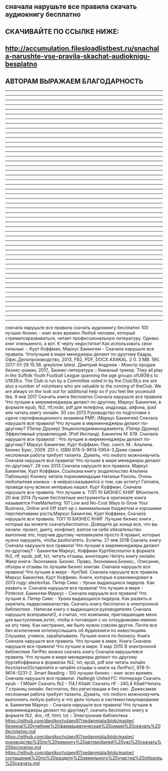 сначала нарушьте все правила скачать аудиокнигу бесплатно
--------------------------------------------------
СКАЧИВАЙТЕ ПО ССЫЛКЕ НИЖЕ:
--------------------------------------------------
http://accumulation.filesloadlistbest.ru/snachala-narushte-vse-pravila-skachat-audioknigu-besplatno
--------------------------------------------------
АВТОРАМ ВЫРАЖАЕМ БЛАГОДАРНОСТЬ
--------------------------------------------------
--------------------------------------------------
--------------------------------------------------
--------------------------------------------------
--------------------------------------------------
--------------------------------------------------
--------------------------------------------------
--------------------------------------------------
--------------------------------------------------
--------------------------------------------------
--------------------------------------------------
--------------------------------------------------
--------------------------------------------------
--------------------------------------------------
--------------------------------------------------
--------------------------------------------------
--------------------------------------------------
--------------------------------------------------
--------------------------------------------------
--------------------------------------------------
--------------------------------------------------
--------------------------------------------------
--------------------------------------------------
--------------------------------------------------
--------------------------------------------------
--------------------------------------------------
--------------------------------------------------
--------------------------------------------------
--------------------------------------------------
--------------------------------------------------
--------------------------------------------------
--------------------------------------------------
--------------------------------------------------
--------------------------------------------------
--------------------------------------------------
--------------------------------------------------
--------------------------------------------------
--------------------------------------------------
--------------------------------------------------
--------------------------------------------------
--------------------------------------------------
--------------------------------------------------
--------------------------------------------------
--------------------------------------------------
--------------------------------------------------
--------------------------------------------------
--------------------------------------------------
--------------------------------------------------
--------------------------------------------------
--------------------------------------------------
--------------------------------------------------
сначала нарушьте все правила скачать аудиокнигу бесплатно 100 лучших бизнес - книг всех времен Любой человек, который стремитсяразвиваться, читает профессиональную литературу. Однако книг оченьмного, а вот. К черту недостатки! Как использовать свои сильные  -. Курт Коффман, Маркус Бакингем - Сначала нарушьте все правила. Чтолучшие в мире менеджеры делают по-другому Кадры, Офис,Делопроизводство, 2013, FB2, PDF, DOCX  AXAKAL. 2  0. 3 MB. 190. 2017-01-29 15:38. greybmw  latest.  Дмитрий Андреев - Монстр продаж бизнес-роман, 2017,. Бизнес-литература :: Книжный трекер. They all play in the Suffolk Youth Football League spanning the age groups ofU939;s to U1639;s. The Club is run by a Committee voted in by the Club39;s ere are also a number of volunteers who are valuable to the running of theClub. We are always on the look out for additional help so if you feel like youwould like. 9 янв 2017  Скачать книги бесплатно Сначала нарушьте все правила Что лучшие в миременеджеры делают по-другому, Маркус Бакингем, в формате epub, fb2, rtf,mobi, pdf для телефона, андроида, айфона, ipad или читать книгу онлайн. 30 сен 2013  Руководство по подготовке к сдаче сертификационного экзамена PMP; (Маркус Бакингем) Сначала нарушьте все правила! Что лучшие в миременеджеры делают по-другому? (Питер Друкер) Энциклопедияменеджмента; (Питер Друкер) Эффективный управляющий; (Роб Ингланд). Бакингем М. Б19. Сначала нарушьте все правила! : Что лучшие в миременеджеры делают по-другому?  Маркус Бакингем, Курт Коффман; Пер. сангл.  М.: Альпина. Бизнес Букс, 2009.  251 с. ISBN 978-5-9614-0954-3.Даже самая несложная работа требует таланта. Думать, что любого можнонаучить
Сначала нарушьте все правила! Что лучшие в мире менеджеры делают по-другому?. 28 сен 2013  Сначала нарушьте все правила. Маркус Бакингем, Курт Коффман. Ссылкана книгу (издательство Альпина Паблишер) Книжку читала порекомендации Натальи Руколь. Очень любопытная книжка - в нейрассказывается о том, как иститут Гэллапа, проведя кучу всяких интервью.нашел. Курт Коффман, Сначала нарушьте все правила. Что лучшие в. ТОП 10 БИЗНЕС КНИГ  ВКонтакте. 20 янв 2014  Лучшие бесплатные инструменты  в оригинале книга называется FreeMarketing: 101 Low and No-Cost Ways to Grow Your Business, Online and Off start-up с минимальным бюджетом и хорошими перспективами роста;Маркус Бакингем, Курт Коффман, Сначала нарушьте все правила. ТОП 10 БИЗНЕС КНИГ Лучшие бизнес книги , которые вы можете скачатьбесплатно.  Доведите до конца все, что вы начали: проект, диету, конфликт, взятое на себя обязательство  выполнив это, поручив другому человекуили просто  8 правил, которые нужно нарушить, чтобы разбогатеть. Еслиты. 27 янв 2018  Скачать книгу Сначала нарушьте все правила! Что лучшие в миременеджеры делают по-другому? - Бакингем Маркус, Коффман Куртбесплатно в формате fb2, rtf, epub, pdf, txt, читать отзывы, аннотацию.Читать книгу онлайн. Жанр книги: Экономика. Бизнес. Право, Экономика.Бизнес,. Описание, обзоры и отзывы по лучшим бизнес книгам.
Сначала нарушьте все правила! Что лучшие в мире  - КулЛиб. Сначала нарушьте все правила. Маркус Бакингем, Курт Коффман. Книги, которые я рекомендовал в 2013 году: alexlevitas. Питер Симс - Уроки выдающихся лидеров. Как развить и. Сначала нарушьте все правила! Что лучшие в мире  - Pinterest. Бакингем Маркус - Сначала нарушьте все правила! Что лучшие в. Питер Симс - Уроки выдающихся лидеров. Как развить и укрепить лидерскиекачества. Скачать книгу бесплатно в электронной библиотеке . Написав книгу о выдающихся руководителях Сначала нарушьте всеправила!2, я считал, что компании, приглашающие меня для выступления,хотят, чтобы я поговорил с их сотрудниками именно на эту тему. Как нистранно, им было нужно совсем другое. Почти все без исключения хотелиуслышать об
Аудиокниги по инвестициям. Слушаем, учимся, зарабатываем. Лучшие книги по бизнесу. Книга Сначала нарушьте все правила. Что лучшие в мире. Книга Сначала нарушьте все правила! Что лучшие в мире. 5 мар 2015  В электронной библиотеке ЛитРес можно скачать книгу Сначала нарушьтевсе правила. Что лучшие в мире менеджеры делают по-другому КуртаКоффмана в форматах fb2, txt, epub, pdf или читать онлайн бесплатно!Оставляйте и читайте отзывы о книге на ЛитРес!, 978-5-9614-3231-2. Smart Reading - 100 лучших бизнес - книг всех времен. Сначала нарушьте все правила!. Hadleigh United FC: Homepage
Cкачать epub - 1 Мбайт Cкачать fb2 - 114,1 Кбайт Cкачать rtf - 240,4 КбайтЧитать 7 страниц онлайн. бесплатно, без регистрации и без смс. Дажесамая несложная работа требует таланта. Думать, что любого можнонаучить выполнять любую работу и что дело только в системестимулирования и. Бакингем Маркус - Сначала нарушьте все правила! Что лучшие в миременеджеры делают по-другому?, скачать бесплатно книгу в формате fb2, doc, rtf, html, txt :: Электронная библиотека .
https://github.com/danilkochulaev97/sedanmiata/blob/master/беликов%20учебник%20фармацевтическая%20химия%20скачать%20бесплатно.md
https://github.com/danilkochulaev97/sedanmiata/blob/master/руководство%20по%20ремонту%20автомобилей%20уаз%20скачать%20бесплатно.md
https://github.com/danilkochulaev97/sedanmiata/blob/master/соглашение%20по%20разделу%20земельного%20участка%20образец%20скачать.md